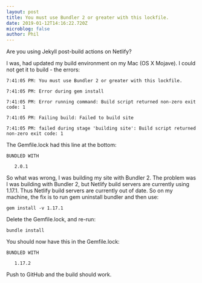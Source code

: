 ```yaml
---
layout: post
title: You must use Bundler 2 or greater with this lockfile.
date: 2019-01-12T14:16:22.720Z
microblog: false
author: Phil
---
```

Are you using Jekyll post-build actions on Netlify? 

I was, had updated my build environment on my Mac (OS X Mojave). I could not get it to build - the errors:

```
7:41:05 PM: You must use Bundler 2 or greater with this lockfile.
```

```
7:41:05 PM: Error during gem install
```

```
7:41:05 PM: Error running command: Build script returned non-zero exit code: 1
```

```
7:41:05 PM: Failing build: Failed to build site
```

```
7:41:05 PM: failed during stage 'building site': Build script returned non-zero exit code: 1
```

The Gemfile.lock had this line at the bottom:

```
BUNDLED WITH
```

```
   2.0.1
```

So what was wrong, I was building my site with Bundler 2. The problem was I was building with Bundler 2, but Netlify build servers are currently using 1.17.1. Thus Netlify build servers are currently out of date. So on my machine, the fix is to run gem uninstall bundler and then use:

```
gem install -v 1.17.1
```

Delete the Gemfile.lock, and re-run:

```
bundle install
```

You should now have this in the Gemfile.lock:

```
BUNDLED WITH
```

```
   1.17.2
```

Push to GitHub and the build should work.
